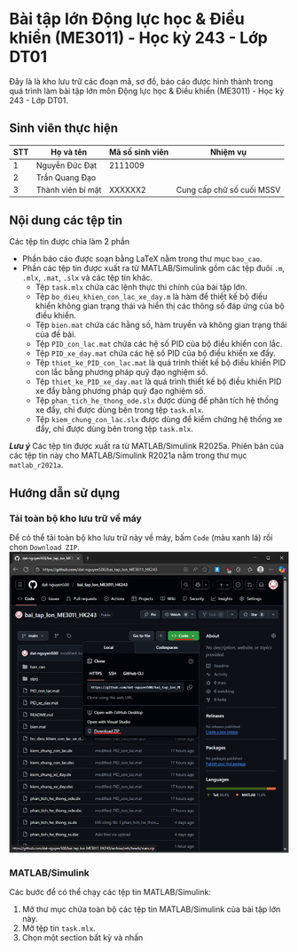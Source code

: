 # Bài tập lớn Động lực học & Điều khiển (ME3011) - Học kỳ 243 - Lớp DT01

Đây là là kho lưu trữ các đoạn mã, sơ đồ, báo cáo được hình thành trong quá trình làm bài tập lớn môn Động lực học & Điều khiển (ME3011) - Học kỳ 243 - Lớp DT01.

## Sinh viên thực hiện

| STT | Họ và tên         | Mã số sinh viên | Nhiệm vụ |
| --- | ----------------- | --------------- | -------- |
| 1   | Nguyễn Đức Đạt    | 2111009         |          |
| 2   | Trần Quang Đạo    |                 |          |
| 3   | Thành viên bí mật | XXXXXX2         | Cung cấp chữ số cuối MSSV |


## Nội dung các tệp tin

Các tệp tin được chia làm 2 phần
- Phần báo cáo được soạn bằng LaTeX nằm trong thư mục `bao_cao`.
- Phần các tệp tin được xuất ra từ MATLAB/Simulink gồm các tệp đuôi `.m`, `.mlx`, `.mat`, `.slx` và các tệp tin khác.
    - Tệp `task.mlx` chứa các lệnh thực thi chính của bài tập lớn.
    - Tệp `bo_dieu_khien_con_lac_xe_day.m` là hàm để thiết kế bộ điều khiển không gian trạng thái và hiển thị các thông số đáp ứng của bộ điều khiển.
    - Tệp `bien.mat` chứa các hằng số, hàm truyền và không gian trạng thái của đề bài.
    - Tệp `PID_con_lac.mat` chứa các hệ số PID của bộ điều khiển con lắc.
    - Tệp `PID_xe_day.mat` chứa các hệ số PID của bộ điều khiển xe đẩy.
    - Tệp `thiet_ke_PID_con_lac.mat` là quá trình thiết kế bộ điều khiển PID con lắc bằng phương pháp quỹ đạo nghiệm số.
    - Tệp `thiet_ke_PID_xe_day.mat` là quá trình thiết kế bộ điều khiển PID xe đẩy bằng phương pháp quỹ đạo nghiệm số.
    - Tệp `phan_tich_he_thong_ode.slx` được dùng để phân tích hệ thống xe đẩy, chỉ được dùng bên trong tệp `task.mlx`.
    - Tệp `kiem_chung_con_lac.slx` được dùng để kiểm chứng hệ thống xe đẩy, chỉ được dùng bên trong tệp `task.mlx`.


***Lưu ý*** Các tệp tin được xuất ra từ MATLAB/Simulink R2025a. Phiên bản của các tệp tin này cho MATLAB/Simulink R2021a nằm trong thư mục `matlab_r2021a`.

## Hướng dẫn sử dụng

### Tải toàn bộ kho lưu trữ về máy
Để có thể tải toàn bộ kho lưu trữ này về máy, bấm `Code` (màu xanh lá) rồi chọn 
`Download ZIP`.
![Hướng dẫn tải toàn bộ kho lưu trữ về máy](img/image_1.png)




### MATLAB/Simulink

Các bước để có thể chạy các tệp tin MATLAB/Simulink:

1. Mở thư mục chứa toàn bộ các tệp tin MATLAB/Simulink của bài tập lớn này.
2. Mở tệp tin `task.mlx`.
3. Chọn một section bất kỳ và nhấn 